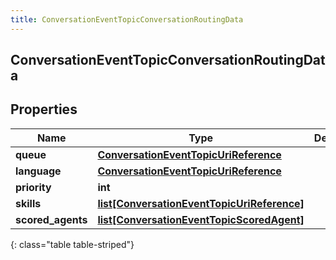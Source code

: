 ```yaml
---
title: ConversationEventTopicConversationRoutingData
---
```

## ConversationEventTopicConversationRoutingData

## Properties

|Name | Type | Description | Notes|
|------------ | ------------- | ------------- | -------------|
| **queue** | [**ConversationEventTopicUriReference**](ConversationEventTopicUriReference.html) |  | [optional] |
| **language** | [**ConversationEventTopicUriReference**](ConversationEventTopicUriReference.html) |  | [optional] |
| **priority** | **int** |  | [optional] |
| **skills** | [**list[ConversationEventTopicUriReference]**](ConversationEventTopicUriReference.html) |  | [optional] |
| **scored_agents** | [**list[ConversationEventTopicScoredAgent]**](ConversationEventTopicScoredAgent.html) |  | [optional] |
{: class="table table-striped"}


